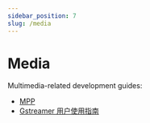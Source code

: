 ```yaml
---
sidebar_position: 7
slug: /media
---
```


# Media

Multimedia-related development guides:

- [MPP](mpp.md)
- [Gstreamer 用户使用指南](gstreamer_user_guide.md)
